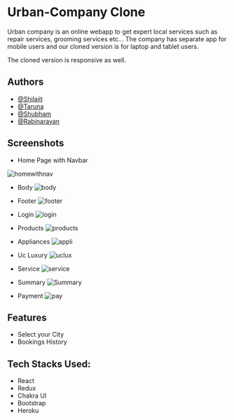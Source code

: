 # Urban-Company Clone
Urban company is an online webapp to get expert local services such as 
repair services, grooming services etc...
The company has separate app for mobile users and our cloned version is 
for laptop and tablet users.

The cloned version is responsive as well.

## Authors

- [@Shilajit](https://github.com/iShilajit)
- [@Taruna](https://github.com/tarunaNangla)
- [@Shubham](https://github.com/shubhamvts6)
- [@Rabinarayan](https://github.com/Rabi3421)


## Screenshots

- Home Page with Navbar

![homewithnav](https://user-images.githubusercontent.com/99752799/187057013-909d2ef3-1c79-48c5-bd00-51da738394bb.png)
- Body
![body](https://user-images.githubusercontent.com/99752799/187057008-09bca6e7-6381-47a9-beec-193dd2c053e5.png)
- Footer
![footer](https://user-images.githubusercontent.com/99752799/187057012-a4f713fd-db45-4030-b701-e711c031d80b.png)

- Login
![login](https://user-images.githubusercontent.com/99752799/187057015-449032a8-a28c-4649-8423-288bb7559cb6.png)

- Products
![products](https://user-images.githubusercontent.com/99752799/187057018-221480c9-49fa-463c-aaa0-f3ffed15cf71.png)

- Appliances
![appli](https://user-images.githubusercontent.com/99752799/187057005-d888ed99-de6e-48ac-94fe-2ffc79ff0124.png)

- Uc Luxury
![uclux](https://user-images.githubusercontent.com/99752799/187057023-cbbdb828-560f-4615-858a-3a1084ccb188.png)

- Service
![service](https://user-images.githubusercontent.com/99752799/187057019-04bf6625-9a13-4eea-8348-b7d6f7b3780c.png)

- Summary
![Summary](https://user-images.githubusercontent.com/99752799/187057022-d47d0721-c1ec-4515-ae6b-402924318977.png)
- Payment
![pay](https://user-images.githubusercontent.com/99752799/187057016-4f9877cc-067f-4cbd-8e73-d5d34a0428c3.png)





## Features
- Select your City
- Bookings History

## Tech Stacks Used:

- React
- Redux
- Chakra UI
- Bootstrap
- Heroku
